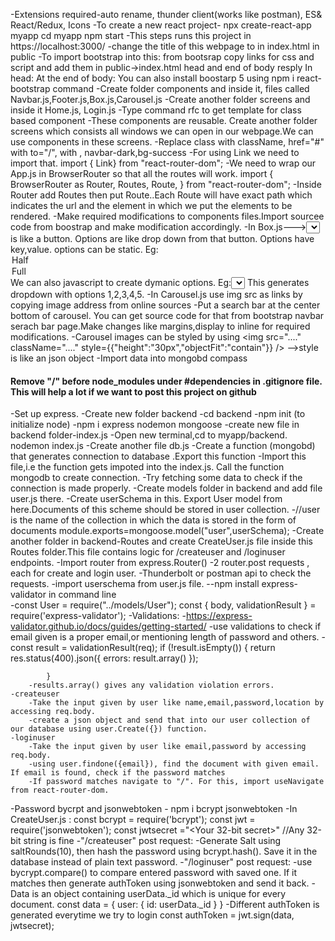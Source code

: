 -Extensions required-auto rename, thunder client(works like postman), ES& React/Redux, Icons
-To create a new react project-
    npx create-react-app myapp
    cd myapp
    npm start
-This steps runs this project in https://localhost:3000/
-change the title of this webpage to <YourProjectName> in index.html in public
-To import bootstrap into this:
    from bootsrap copy links for css and script and add them in public->index.html head and end of body resply
    In head:
        <link href="https://cdn.jsdelivr.net/npm/bootstrap@5.3.2/dist/css/bootstrap.min.css" rel="stylesheet" integrity="sha384-T3c6CoIi6uLrA9TneNEoa7RxnatzjcDSCmG1MXxSR1GAsXEV/Dwwykc2MPK8M2HN" crossorigin="anonymous">
    At the end of body:
        <script src="https://cdn.jsdelivr.net/npm/bootstrap@5.3.2/dist/js/bootstrap.bundle.min.js" integrity="sha384-C6RzsynM9kWDrMNeT87bh95OGNyZPhcTNXj1NW7RuBCsyN/o0jlpcV8Qyq46cDfL" crossorigin="anonymous"></script>
You can also install boostarp 5 using npm i react-bootstrap command 
-Create folder components and inside it, files called Navbar.js,Footer.js,Box.js,Carousel.js
-Create another folder screens  and inside it Home.js, Login.js
-Type command rfc to get template  for class based component
-These components are reusable. Create another folder screens which consists all windows we can open in our webpage.We can use components in these screens.
-Replace class with className, href="#" with to="/", <a></a>with <Link></Link>, navbar-dark,bg-success
-For using Link we need to import that.
    import { Link} from "react-router-dom";
-We need to wrap  our App.js in BrowserRouter so that all the routes will work.
    import {
        BrowserRouter as Router,
        Routes,
        Route,
    } from "react-router-dom";
-Inside Router add Routes then put Route..Each Route will have exact path which indicates the url and the element in which we put the elements to be rendered.
-Make required modifications to components files.Import sourcee code from boostrap and make modification accordingly.
-In Box.js---><select></select> is like a button. Options are like drop down from that button. Options have key,value. 
    options can be static. Eg:<option value="half">Half</option>
                              <option value="full">Full</option>
    We can also javascript to create dymanic options. 
                     Eg:<select className="m-2 h-100 bg-success rounded">
                        {Array.from(Array(6), (e, i) => {
                        return (
                        <option key={i + 1} value={i + 1}>{i + 1}</option>
                        )
                        })}</select>
                        This generates dropdown with options 1,2,3,4,5.
-In Carousel.js use img src as links by copying image address from online sources
-Put a search bar at the center bottom of carousel. You can get source code for that from bootstrap navbar serach bar page.Make changes like margins,display to inline for required modifications.
-Carousel images can be styled by using <img src="...." className="...." style={{"height":"30px","objectFit":"contain"}} /> -->style is like an json object
-Import data into mongobd compass
#### Remove "/" before node_modules under #dependencies in .gitignore file. This will help a lot if we want to post this project on github
-Set up express.
    -Create new folder backend
    -cd backend -npm init (to initialize node)  -npm i express nodemon mongoose
    -create new file in backend folder-index.js
    -Open new terminal,cd to myapp/backend. nodemon index.js
-Create another file db.js
    -Create a function (mongobd) that generates connection to database .Export this function
    -Import this file,i.e the function gets impoted into the index.js. Call the function mongodb to create connection.
    -Try fetching some data to check if the connection is made properly.
-Create  models folder in backend and add file user.js there. 
    -Create userSchema in this. Export User model from here.Documents of this scheme should be stored in user collection.
    -//user is the name of the collection in which the data is stored in the form of documents
        module.exports=mongoose.model("user",userSchema);
-Create another folder in backend-Routes and create CreateUser.js file inside this Routes folder.This file contains logic for /createuser and /loginuser endpoints.
    -Import router from express.Router()
    -2 router.post requests , each for create and login user.
    -Thunderbolt or postman api to check the requests.
    -import userschema from user.js file. 
    --npm install express-validator in command line  
    -const User = require("../models/User");
     const { body, validationResult } = require('express-validator');
    -Validations:
        -https://express-validator.github.io/docs/guides/getting-started/
        -use validations to check if email given is a proper email,or mentioning length of password and others.
        -const result = validationResult(req);
            if (!result.isEmpty()) {
                return res.status(400).json({ errors: result.array() });

            }
        -results.array() gives any validation violation errors.
    -createuser
        -Take the input given by user like name,email,password,location by accessing req.body.
        -create a json object and send that into our user collection of our database using user.Create({}) function.
    -loginuser
        -Take the input given by user like email,password by accessing req.body.
        -using user.findone({email}), find the document with given email. If email is found, check if the password matches
        -If password matches navigate to "/". For this, import useNavigate from react-router-dom.
-Password bycrpt and jsonwebtoken
    - npm i bcrypt jsonwebtoken
    -In CreateUser.js :
        const bcrypt = require('bcrypt');
        const jwt = require('jsonwebtoken');
        const jwtsecret ="<Your 32-bit secret>" //Any 32-bit string is fine
        -"/createuser" post request:
            -Generate Salt  using saltRounds(10), then hash the password using bcrypt.hash(). Save it in the database instead of plain text password.
        -"/loginuser" post request:
            -use bycrypt.compare() to compare  entered password with saved one. If it matches then generate authToken using jsonwebtoken and send it back.
            -Data is an object containing userData._id which is unique for every document.
            const data = {
                user: {
                    id: userData._id
                }
            }
            -Different authToken is generated everytime we try to login
            const authToken = jwt.sign(data, jwtsecret);

    


